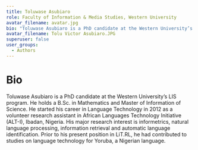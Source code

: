 ```yaml
---
title: Toluwase Asubiaro
role: Faculty of Information & Media Studies, Western University
avatar_filename: avatar.jpg
bio: "Toluwase Asubiaro is a PhD candidate at the Western University’s LIS program. He holds a B.Sc. in Mathematics and Master of Information of Science. He started his career in Language Technology in 2012 as a volunteer research assistant in African Languages Technology Initiative (ALT-I), Ibadan, Nigeria. His major research interest is informetrics, natural language processing, information retrieval and automatic language identification. Prior to his present position in LiT.RL, he had contributed to studies on language technology for Yoruba, a Nigerian language."
avatar_filename: Tolu Victor Asubiaro.JPG
superuser: false
user_groups:
  - Authors
---
```


# Bio

Toluwase Asubiaro is a PhD candidate at the Western University’s LIS program. He holds a B.Sc. in Mathematics and Master of Information of Science. He started his career in Language Technology in 2012 as a volunteer research assistant in African Languages Technology Initiative (ALT-I), Ibadan, Nigeria. His major research interest is informetrics, natural language processing, information retrieval and automatic language identification. Prior to his present position in LiT.RL, he had contributed to studies on language technology for Yoruba, a Nigerian language.
